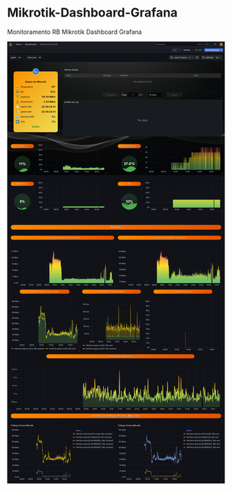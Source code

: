 
# Mikrotik-Dashboard-Grafana
Monitoramento RB Mikrotik Dashboard Grafana

<img src="/Screenshot 2025-05-22 at 17-27-25 Monitoramento RB - Dashboards - Grafana.png" title="Dashboard Mikrotik" alt="Dashboard Mikrotik" width="600"/>

